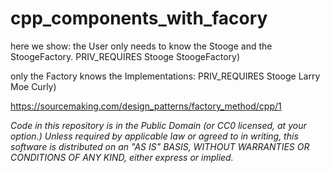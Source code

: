 cpp_components_with_facory
====================

here we show: 
the User only needs to know the Stooge and the StoogeFactory.
PRIV_REQUIRES Stooge StoogeFactory)

only the Factory knows the Implementations: 
PRIV_REQUIRES Stooge Larry Moe Curly)

https://sourcemaking.com/design_patterns/factory_method/cpp/1








*Code in this repository is in the Public Domain (or CC0 licensed, at your option.)
Unless required by applicable law or agreed to in writing, this
software is distributed on an "AS IS" BASIS, WITHOUT WARRANTIES OR
CONDITIONS OF ANY KIND, either express or implied.*
